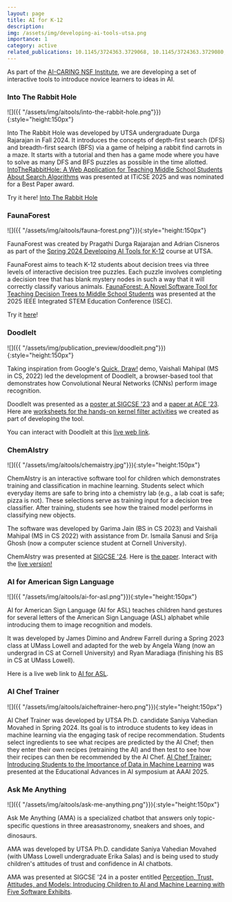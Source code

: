 ```yaml
---
layout: page
title: AI for K-12
description: 
img: /assets/img/developing-ai-tools-utsa.png
importance: 1
category: active
related_publications: 10.1145/3724363.3729068, 10.1145/3724363.3729080, 10.1145/3706599.3719789, Wiatrek_Verma_Martin_2025, VahedianMovahed_Martin_2025, 10.1145/3641554.3701907, 11147419, 11147299, 10.1145/3702242, vahedian2024introducing, martin2024chemaistry, 10.1145/3545945.3569772, 10.1145/3576123.3576127, Touretzky_Gardner-McCune_Martin_Seehorn_2019, 10.1145/3544549.3573808
---
```


As part of the [AI-CARING NSF Institute](https://ai-caring.org), we
are developing a set of interactive tools to introduce novice
learners to ideas in AI.

### Into The Rabbit Hole

![]({{
 "/assets/img/aitools/into-the-rabbit-hole.png"}}){:style="height:150px"}

Into The Rabbit Hole was developed by UTSA undergraduate Durga
Rajarajan in Fall 2024. It introduces the concepts of depth-first
search (DFS) and breadth-first search (BFS) via a game of helping a
rabbit find carrots in a maze. It starts with a tutorial and then has
a game mode where you have to solve as many DFS and BFS puzzles as
possible in the time allotted. [IntoTheRabbitHole: A Web Application
for Teaching Middle School Students About Search
Algorithms](https://dl.acm.org/doi/pdf/10.1145/3724363.3729080) was
presented at ITiCSE 2025 and was nominated for a Best Paper award.

Try it here! [Into The Rabbit Hole](https://pdr24.github.io/IntoTheRabbitHole/)

### FaunaForest

![]({{
 "/assets/img/aitools/fauna-forest.png"}}){:style="height:150px"}

FaunaForest was created by Pragathi Durga Rajarajan and Adrian
Cisneros as part of the [Spring 2024 Developing AI Tools for
K-12](../../teaching/DevelopingAITools/) course at UTSA.

FaunaForest aims to teach K-12 students about decision trees via three
levels of interactive decision tree puzzles. Each puzzle involves
completing a decision tree that has blank mystery nodes in such a way
that it will correctly classify various animals. [FaunaForest: A Novel
Software Tool for Teaching Decision Trees to Middle School
Students](https://ieeexplore.ieee.org/document/11147419) was presented
at the 2025 IEEE Integrated STEM Education Conference (ISEC).

Try it [here](https://engaging-computing.github.io/FaunaForest/)!


### DoodleIt

![]({{
 "/assets/img/publication_preview/doodleit.png"}}){:style="height:150px"}

Taking inspiration from Google's [Quick,
Draw!](https://quickdraw.withgoogle.com/) demo, Vaishali Mahipal (MS
in CS, 2022) led the development of
DoodleIt, a browser-based tool that
demonstrates how Convolutional Neural Networks (CNNs) perform image
recognition.

DoodleIt was presented as a [poster at SIGCSE
'23](https://docs.google.com/presentation/d/14X3tlSGPwgSf_RMmYygnPqCjGEXMvyPY/present)
and a [paper at ACE '23](/assets/pdf/3576123.3576127.pdf).  Here are
[worksheets for the hands-on kernel filter
activities](https://drive.google.com/drive/folders/1B0SiX3ol50j0p_C1AdLlewe_aHqUSyNK)
we created as part of developing the tool.

You can interact with DoodleIt at this [live web
link](https://tinyurl.com/mydoodleit).

### ChemAIstry

![]({{
 "/assets/img/aitools/chemaistry.jpg"}}){:style="height:150px"}

ChemAIstry is an interactive software tool for children which
demonstrates training and classification in machine learning. Students
select which everyday items are safe to bring into a chemistry lab
(e.g., a lab coat is safe; pizza is not). These selections serve as
training input for a decision tree classifier. After training,
students see how the trained model performs in classifying new
objects.

The software was developed by Garima Jain (BS in CS 2023) and Vaishali
Mahipal (MS in CS 2022) with assistance from Dr. Ismaila Sanusi and
Srija Ghosh (now a computer science student at Cornell University).

ChemAIstry was presented at [SIGCSE
'24](https://sigcse2024.sigcse.org/details/sigcse-ts-2024-Papers-1/181/ChemAIstry-A-Novel-Software-Tool-for-Teaching-Model-Training-in-K-8-Education). Here
is [the paper](/assets/pdf/3626252.3630804.pdf).  Interact with the
[live version!](https://engaging-computing.github.io/ChemAIstry/)


### AI for American Sign Language

![]({{
 "/assets/img/aitools/ai-for-asl.png"}}){:style="height:150px"}

AI for American Sign Language (AI for ASL) teaches children hand
gestures for several letters of the American Sign Language (ASL)
alphabet while introducing them to image recognition and models.

It was developed by James Dimino and Andrew Farrell during a Spring
2023 class at UMass Lowell and adapted for the web by Angela Wang (now
an undergrad in CS at Cornell University) and Ryan Maradiaga
(finishing his BS in CS at UMass Lowell).

Here is a live web link to [AI for
ASL](https://engaging-computing.github.io/AI-for-ASL/SignInterpreter/src/). 

### AI Chef Trainer

![]({{
 "/assets/img/aitools/aicheftrainer-hero.png"}}){:style="height:150px"}

AI Chef Trainer was developed by UTSA Ph.D. candidate Saniya Vahedian
Movahed in Spring 2024. Its goal is to introduce students to key ideas
in machine learning via the engaging task of recipe
recommendation. Students select ingredients to see what recipes are
predicted by the AI Chef; then they enter their own recipes
(retraining the AI) and then test to see how their recipes can then be
recommended by the AI Chef. [AI Chef Trainer: Introducing Students to
the Importance of Data in Machine
Learning](https://ojs.aaai.org/index.php/AAAI/article/view/35196/37351)
was presented at the Educational Advances in AI symposium at AAAI
2025.

### Ask Me Anything

![]({{
 "/assets/img/aitools/ask-me-anything.png"}}){:style="height:150px"}

Ask Me Anything (AMA) is a specialized chatbot that answers only
topic-specific questions in three areas&#151;astronomy, sneakers and shoes,
and dinosaurs.

AMA was developed by UTSA Ph.D. candidate Saniya Vahedian Movahed
(with UMass Lowell undergraduate Erika Salas) and is being used to
study children's attitudes of trust and confidence in AI chatbots.

AMA was presented at SIGCSE '24 in a poster entitled [Perception,
Trust, Attitudes, and Models: Introducing Children to AI and Machine Learning with Five Software Exhibits](https://sigcse2024.sigcse.org/track/sigcse-ts-2024-posters#program).





